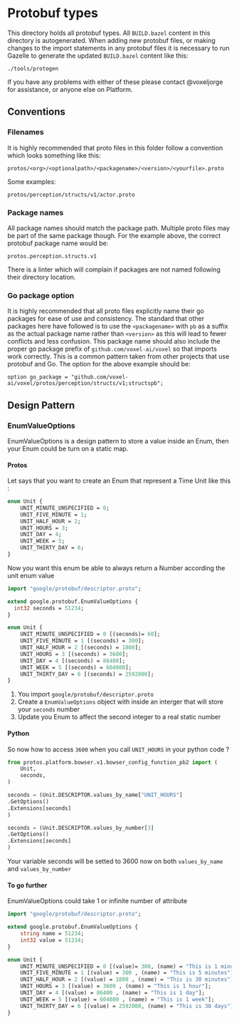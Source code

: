 # Protobuf types

This directory holds all protobuf types. All `BUILD.bazel` content in this directory is autogenerated. When adding new protobuf files, or making changes to the import statements in any protobuf files it is necessary to run Gazelle to generate the updated `BUILD.bazel` content like this:

`./tools/protogen`

If you have any problems with either of these please contact @voxeljorge for assistance, or anyone else on Platform.

## Conventions

### Filenames

It is highly recommended that proto files in this folder follow a convention which looks something like this:

`protos/<org>/<optionalpath>/<packagename>/<version>/<yourfile>.proto`

Some examples:

`protos/perception/structs/v1/actor.proto`

### Package names

All package names should match the package path. Multiple proto files may be part of the same package though. For the example above, the correct protobuf package name would be:

`protos.perception.structs.v1`

There is a linter which will complain if packages are not named following their directory location.

### Go package option

It is highly recommended that all proto files explicitly name their go packages for ease of use and consistency. The standard that other packages here have followed is to use the `<packagename>` with `pb` as a suffix as the actual package name rather than `<version>` as this will lead to fewer conflicts and less confusion. This package name should also include the proper go package prefix of `github.com/voxel-ai/voxel` so that imports work correctly. This is a common pattern taken from other projects that use protobuf and Go. The option for the above example should be:

`option go_package = "github.com/voxel-ai/voxel/protos/perception/structs/v1;structspb";`

## Design Pattern

### EnumValueOptions

EnumValueOptions is a design pattern to store a value inside an Enum, then your Enum could be turn on a static map.

#### Protos

Let says that you want to create an Enum that represent a Time Unit like this :

```protobuf
enum Unit {
    UNIT_MINUTE_UNSPECIFIED = 0;
    UNIT_FIVE_MINUTE = 1;
    UNIT_HALF_HOUR = 2;
    UNIT_HOURS = 3;
    UNIT_DAY = 4;
    UNIT_WEEK = 5;
    UNIT_THIRTY_DAY = 6;
}
```

Now you want this enum be able to always return a Number according the unit enum value

```protobuf
import "google/protobuf/descriptor.proto";

extend google.protobuf.EnumValueOptions {
  int32 seconds = 51234;
}

enum Unit {
    UNIT_MINUTE_UNSPECIFIED = 0 [(seconds)= 60];
    UNIT_FIVE_MINUTE = 1 [(seconds) = 300];
    UNIT_HALF_HOUR = 2 [(seconds) = 1800];
    UNIT_HOURS = 3 [(seconds) = 3600];
    UNIT_DAY = 4 [(seconds) = 86400];
    UNIT_WEEK = 5 [(seconds) = 604800];
    UNIT_THIRTY_DAY = 6 [(seconds) = 2592000];
}
```

1. You import `google/protobuf/descriptor.proto`
2. Create a `EnumValueOptions` object with inside an interger that will store your `seconds` number
3. Update you Enum to affect the second integer to a real static number

#### Python

So now how to access `3600` when you call `UNIT_HOURS` in your python code ?

```python
from protos.platform.bowser.v1.bowser_config_function_pb2 import (
    Unit,
    seconds,
)

seconds = (Unit.DESCRIPTOR.values_by_name["UNIT_HOURS"]
.GetOptions()
.Extensions[seconds]
)

seconds = (Unit.DESCRIPTOR.values_by_number[3]
.GetOptions()
.Extensions[seconds]
)
```

Your variable seconds will be setted to 3600 now on both `values_by_name` and `values_by_number`

#### To go further

EnumValueOptions could take 1 or infinite number of attribute

```protobuf
import "google/protobuf/descriptor.proto";

extend google.protobuf.EnumValueOptions {
    string name = 51234;
    int32 value = 51234;
}

enum Unit {
    UNIT_MINUTE_UNSPECIFIED = 0 [(value)= 300, (name) = "This is 1 minute "];
    UNIT_FIVE_MINUTE = 1 [(value) = 300 , (name) = "This is 5 minutes"];
    UNIT_HALF_HOUR = 2 [(value) = 1800 , (name) = "This is 30 minutes"];
    UNIT_HOURS = 3 [(value) = 3600 , (name) = "This is 1 hour"];
    UNIT_DAY = 4 [(value) = 86400 , (name) = "This is 1 day"];
    UNIT_WEEK = 5 [(value) = 604800 , (name) = "This is 1 week"];
    UNIT_THIRTY_DAY = 6 [(value) = 2592000, (name) = "This is 30 days"];
}
```
